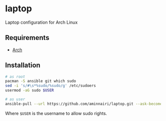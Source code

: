 # laptop

Laptop configuration for Arch Linux

## Requirements

- [Arch](https://archlinux.org/)

## Installation

```bash
# as root
pacman -S ansible git which sudo
sed -i 's/#\s*%sudo/%sudo/g' /etc/sudoers
usermod -aG sudo $USER

# as user
ansible-pull --url https://github.com/aminnairi/laptop.git --ask-become-pass
```

Where `$USER` is the username to allow sudo rights.

